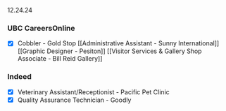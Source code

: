 12.24.24
### UBC CareersOnline
- [x] Cobbler - Gold Stop
[[Administrative Assistant - Sunny International]]
[[Graphic Designer - Pesiton]]
[[Visitor Services & Gallery Shop Associate - Bill Reid Gallery]]
### Indeed
- [x] Veterinary Assistant/Receptionist - Pacific Pet Clinic
- [x] Quality Assurance Technician - Goodly
